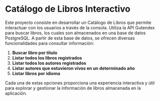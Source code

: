 # Catálogo de Libros Interactivo

Este proyecto consiste en desarrollar un Catálogo de Libros que permite interactuar con los usuarios a través de la consola. Utiliza la API Gutendex para buscar libros, los cuales son almacenados en una base de datos PostgreSQL. A partir de esta base de datos, se ofrecen diversas funcionalidades para consultar información:

1. **Buscar libro por título**
2. **Listar todos los libros registrados**
3. **Listar todos los autores registrados**
4. **Listar autores que estuvieron vivos en un determinado año**
5. **Listar libros por idioma**

Cada una de estas opciones proporciona una experiencia interactiva y útil para explorar y gestionar la información de libros almacenada en la aplicación.


